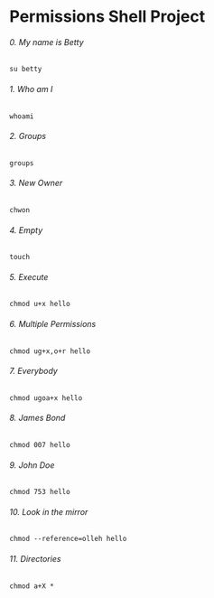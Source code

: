 # Permissions Shell Project
###### 0. My name is Betty  ######
```
su betty
```
###### 1. Who am I ######
```
whoami
```
###### 2. Groups ######
```
groups
```
###### 3. New Owner ######
```
chwon
```
###### 4. Empty ######
```
touch
```
###### 5. Execute ######
```
chmod u+x hello
```
###### 6. Multiple Permissions ######
```
chmod ug+x,o+r hello
```
###### 7. Everybody ######
```
chmod ugoa+x hello
```
###### 8. James Bond ######
```
chmod 007 hello
```
###### 9. John Doe ######
```
chmod 753 hello
```
###### 10. Look in the mirror ######
```
chmod --reference=olleh hello
```
###### 11. Directories ######
```
chmod a+X *
```